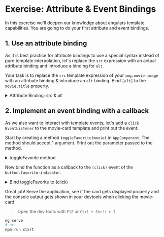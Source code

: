 # Exercise: Attribute & Event Bindings

In this exercise we'll deepen our knowledge about angulars template capabilities. You are going to do your
first attribute and event bindings.

## 1. Use an attribute binding

As it is best practice for attribute bindings to use a special syntax instead of pure template interpolation, let's
replace the `src` expression with an actual attribute binding and introduce a binding for `alt`.

Your task is to replace the `src` template expression of your `img.movie-image` with an attribute binding & introduce an `alt`
binding. Bind `[alt]` to the `movie.title` property.

<details>
  <summary>Attribute Binding: src & alt</summary>


```html
<!-- app.component.ts -->

<img
  class="movie-image"
  [alt]="movie.title"
  [src]="'https://image.tmdb.org/t/p/w342' + movie.poster_path" />

```

</details>

## 2. Implement an event binding with a callback

As we also want to interact with template events, let's add a `click` `EventListener` to the movie-card template and
print out the event.

Start by creating a method `toggleFavorite(movie)` in `AppComponent`. The method should accept
1 argument. Print out the parameter passed to the method.

<details>
    <summary>toggleFavorite method</summary>

```ts
// app.component.ts

// event binding function
toggleFavorite(movie) {
  console.log('toggled', movie);
}
```

</details>

Now bind the function as a callback to the `(click)` event of the `button.favorite-indicator`.

<details>
  <summary>Bind toggleFavorite to (click)</summary>

```html
<!-- app.component.ts -->

<button
  class="favorite-indicator"
  (click)="toggleFavorite(movie)"></button>

```

</details>

Great job! Serve the application, see if the card gets displayed properly and the console output gets shown in your
devtools when clicking the movie-card

> Open the dev tools with `F12` or `Ctrl + Shift + I`

```bash
ng serve
# or
npm run start
```


